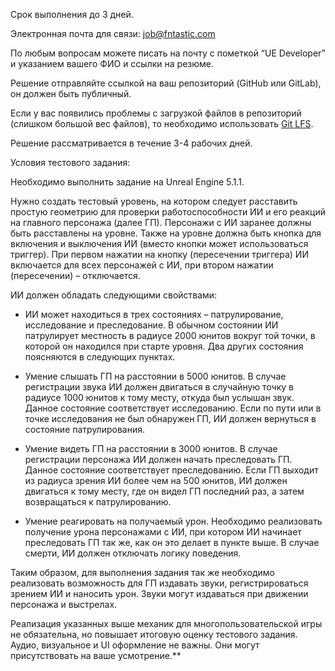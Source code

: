 

Срок выполнения до 3 дней. 

Электронная почта для связи: job@fntastic.com

По любым вопросам можете писать на почту с пометкой “UE Developer” и указанием вашего ФИО и ссылки на резюме.

Решение отправляйте ссылкой на ваш репозиторий (GitHub или GitLab), он должен быть публичный.

Если у вас появились проблемы с загрузкой файлов в репозиторий (слишком большой вес файлов), то необходимо использовать [Git LFS](https://git-lfs.github.com/).

Решение рассматривается в течение 3-4 рабочих дней.

Условия тестового задания:

Необходимо выполнить задание на Unreal Engine 5.1.1.

Нужно создать тестовый уровень, на котором следует расставить простую геометрию для проверки работоспособности ИИ и его реакций на главного персонажа (далее ГП). Персонажи с ИИ заранее должны быть расставлены на уровне. Также на уровне должна быть кнопка для включения и выключения ИИ (вместо кнопки может использоваться триггер). При первом нажатии на кнопку (пересечении триггера) ИИ включается для всех персонажей с ИИ, при втором нажатии (пересечении) – отключается. 

ИИ должен обладать следующими свойствами:

- ИИ может находиться в трех состояниях – патрулирование, исследование и преследование. В обычном состоянии ИИ патрулирует местность в радиусе 2000 юнитов вокруг той точки, в которой он находился при старте уровня. Два других состояния поясняются в следующих пунктах.
    
- Умение слышать ГП на расстоянии в 5000 юнитов. В случае регистрации звука ИИ должен двигаться в случайную точку в радиусе 1000 юнитов к тому месту, откуда был услышан звук. Данное состояние соответствует исследованию. Если по пути или в точке исследования не был обнаружен ГП, ИИ должен вернуться в состояние патрулирования.
    
- Умение видеть ГП на расстоянии в 3000 юнитов. В случае регистрации персонажа ИИ должен начать преследовать ГП. Данное состояние соответствует преследованию. Если ГП выходит из радиуса зрения ИИ более чем на 500 юнитов, ИИ должен двигаться к тому месту, где он видел ГП последний раз, а затем возвращаться к патрулированию.
    
- Умение реагировать на получаемый урон. Необходимо реализовать получение урона персонажами с ИИ, при котором ИИ начинает преследовать ГП так же, как он это делает в пункте выше. В случае смерти, ИИ должен отключать логику поведения.
    

Таким образом, для выполнения задания так же необходимо реализовать возможность для ГП издавать звуки, регистрироваться зрением ИИ и наносить урон. Звуки могут издаваться при движении персонажа и выстрелах. 

Реализация указанных выше механик для многопользовательской игры не обязательна, но повышает итоговую оценку тестового задания. Аудио, визуальное и UI оформление не важны. Они могут присутствовать на ваше усмотрение.**